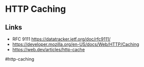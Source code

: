 # HTTP Caching

## Links

* RFC 9111 https://datatracker.ietf.org/doc/rfc9111/
* https://developer.mozilla.org/en-US/docs/Web/HTTP/Caching
* https://web.dev/articles/http-cache

#http-caching
